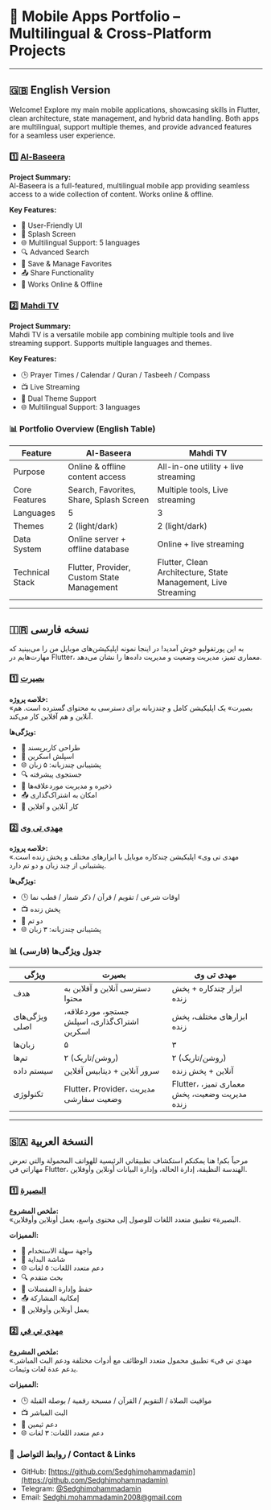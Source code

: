 # 🎨 Mobile Apps Portfolio – Multilingual & Cross-Platform Projects

---

## 🇬🇧 English Version

Welcome! Explore my main mobile applications, showcasing skills in Flutter, clean architecture, state management, and hybrid data handling. Both apps are multilingual, support multiple themes, and provide advanced features for a seamless user experience.

### 1️⃣ [Al-Baseera](https://github.com/Sedghimohammadamin/Al-Baseera)

**Project Summary:**  
Al-Baseera is a full-featured, multilingual mobile app providing seamless access to a wide collection of content. Works online & offline.

**Key Features:**  
- 🌟 User-Friendly UI  
- 🚀 Splash Screen  
- 🌐 Multilingual Support: 5 languages  
- 🔍 Advanced Search  
- 💾 Save & Manage Favorites  
- 📤 Share Functionality  
- 🔄 Works Online & Offline

### 2️⃣ [Mahdi TV](https://github.com/Sedghimohammadamin/Mahdi-TV)

**Project Summary:**  
Mahdi TV is a versatile mobile app combining multiple tools and live streaming support. Supports multiple languages and themes.

**Key Features:**  
- 🕒 Prayer Times / Calendar / Quran / Tasbeeh / Compass  
- 📺 Live Streaming  
- 🎨 Dual Theme Support  
- 🌐 Multilingual Support: 3 languages

### 📊 Portfolio Overview (English Table)

| Feature | Al-Baseera | Mahdi TV |
|---------|------------|----------|
| Purpose | Online & offline content access | All-in-one utility + live streaming |
| Core Features | Search, Favorites, Share, Splash Screen | Multiple tools, Live streaming |
| Languages | 5 | 3 |
| Themes | 2 (light/dark) | 2 (light/dark) |
| Data System | Online server + offline database | Online + live streaming |
| Technical Stack | Flutter, Provider, Custom State Management | Flutter, Clean Architecture, State Management, Live Streaming |

---

## 🇮🇷 نسخه فارسی

به این پورتفولیو خوش آمدید! در اینجا نمونه اپلیکیشن‌های موبایل من را می‌بینید که مهارت‌هایم در Flutter، معماری تمیز، مدیریت وضعیت و مدیریت داده‌ها را نشان می‌دهد.

### 1️⃣ [بصیرت](https://github.com/Sedghimohammadamin/Al-Baseera)

**خلاصه پروژه:**  
«بصیرت» یک اپلیکیشن کامل و چندزبانه برای دسترسی به محتوای گسترده است. هم آنلاین و هم آفلاین کار می‌کند.

**ویژگی‌ها:**  
- 🌟 طراحی کاربرپسند  
- 🚀 اسپلش اسکرین  
- 🌐 پشتیبانی چندزبانه: ۵ زبان  
- 🔍 جستجوی پیشرفته  
- 💾 ذخیره و مدیریت موردعلاقه‌ها  
- 📤 امکان به اشتراک‌گذاری  
- 🔄 کار آنلاین و آفلاین

### 2️⃣ [مهدی تی وی](https://github.com/Sedghimohammadamin/Mahdi-TV)

**خلاصه پروژه:**  
«مهدی تی وی» اپلیکیشن چندکاره موبایل با ابزارهای مختلف و پخش زنده است. پشتیبانی از چند زبان و دو تم دارد.

**ویژگی‌ها:**  
- 🕒 اوقات شرعی / تقویم / قرآن / ذکر شمار / قطب نما  
- 📺 پخش زنده  
- 🎨 دو تم  
- 🌐 پشتیبانی چندزبانه: ۳ زبان

### 📊 جدول ویژگی‌ها (فارسی)

| ویژگی | بصیرت | مهدی تی وی |
|-------|--------|------------|
| هدف | دسترسی آنلاین و آفلاین به محتوا | ابزار چندکاره + پخش زنده |
| ویژگی‌های اصلی | جستجو، موردعلاقه، اشتراک‌گذاری، اسپلش اسکرین | ابزارهای مختلف، پخش زنده |
| زبان‌ها | ۵ | ۳ |
| تم‌ها | ۲ (روشن/تاریک) | ۲ (روشن/تاریک) |
| سیستم داده | سرور آنلاین + دیتابیس آفلاین | آنلاین + پخش زنده |
| تکنولوژی | Flutter، Provider، مدیریت وضعیت سفارشی | Flutter، معماری تمیز، مدیریت وضعیت، پخش زنده |

---

## 🇸🇦 النسخة العربية

مرحباً بكم! هنا يمكنكم استكشاف تطبيقاتي الرئيسية للهواتف المحمولة والتي تعرض مهاراتي في Flutter، الهندسة النظيفة، إدارة الحالة، وإدارة البيانات أونلاين وأوفلاين.

### 1️⃣ [البصيرة](https://github.com/Sedghimohammadamin/Al-Baseera)

**ملخص المشروع:**  
«البصيرة» تطبيق متعدد اللغات للوصول إلى محتوى واسع، يعمل أونلاين وأوفلاين.

**المميزات:**  
- 🌟 واجهة سهلة الاستخدام  
- 🚀 شاشة البداية  
- 🌐 دعم متعدد اللغات: ٥ لغات  
- 🔍 بحث متقدم  
- 💾 حفظ وإدارة المفضلات  
- 📤 إمكانية المشاركة  
- 🔄 يعمل أونلاين وأوفلاين

### 2️⃣ [مهدي تي في](https://github.com/Sedghimohammadamin/Mahdi-TV)

**ملخص المشروع:**  
«مهدي تي في» تطبيق محمول متعدد الوظائف مع أدوات مختلفة ودعم البث المباشر. يدعم عدة لغات وثيمات.

**المميزات:**  
- 🕒 مواقيت الصلاة / التقويم / القرآن / مسبحة رقمية / بوصلة القبلة  
- 📺 البث المباشر  
- 🎨 دعم ثيمين  
- 🌐 دعم متعدد اللغات: ٣ لغات

### 📌 روابط التواصل / Contact & Links

- GitHub: [https://github.com/Sedghimohammadamin](https://github.com/Sedghimohammadamin)  
- Telegram: [@Sedghimohammadamin](https://t.me/Sedghimohammadamin)  
- Email: Sedghi.mohammadamin2008@gmail.com